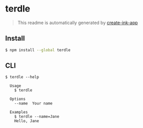 # terdle

> This readme is automatically generated by [create-ink-app](https://github.com/vadimdemedes/create-ink-app)


## Install

```bash
$ npm install --global terdle
```


## CLI

```
$ terdle --help

  Usage
    $ terdle

  Options
    --name  Your name

  Examples
    $ terdle --name=Jane
    Hello, Jane
```

